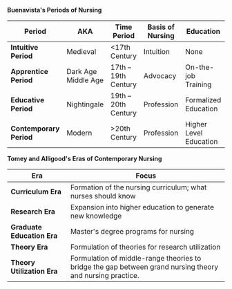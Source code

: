 **Buenavista's Periods of Nursing**

| Period                  | AKA                    | Time Period         | Basis of Nursing | Education              |
| ----------------------- | ---------------------- | ------------------- | ---------------- | ---------------------- |
| **Intuitive Period**    | Medieval               | <17th Century       | Intuition        | None                   |
| **Apprentice Period**   | Dark Age<br>Middle Age | 17th – 19th Century | Advocacy         | On-the-job Training    |
| **Educative Period**    | Nightingale            | 19th – 20th Century | Profession       | Formalized Education   |
| **Contemporary Period** | Modern                 | >20th Century       | Profession       | Higher Level Education |

**Tomey and Alligood's Eras of Contemporary Nursing**

| Era                        | Focus                                                                                                     |
| -------------------------- | --------------------------------------------------------------------------------------------------------- |
| **Curriculum Era**         | Formation of the nursing curriculum; what nurses should know                                              |
| **Research Era**           | Expansion into higher education to generate new knowledge                                                 |
| **Graduate Education Era** | Master's degree programs for nursing                                                                      |
| **Theory Era**             | Formulation of theories for research utilization                                                          |
| **Theory Utilization Era** | Formulation of middle-range theories to bridge the gap between grand nursing theory and nursing practice. |
